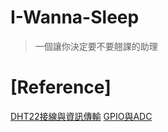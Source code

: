 # I-Wanna-Sleep
> 一個讓你決定要不要翹課的助理

# [Reference]

[DHT22接線與資訊傳輸](https://github.com/momenso/node-dht-sensor)
[GPIO與ADC](https://chtseng.wordpress.com/2016/06/08/樹莓派讀取類比資訊-mcp3008/)
